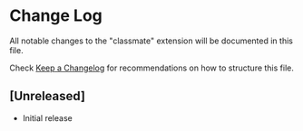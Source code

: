 # Change Log
All notable changes to the "classmate" extension will be documented in this file.

Check [Keep a Changelog](http://keepachangelog.com/) for recommendations on how to structure this file.

## [Unreleased]
- Initial release